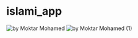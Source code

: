 # islami_app
 
 ![by  Moktar Mohamed](https://user-images.githubusercontent.com/93128332/224476321-df9c4417-9300-4b81-b8f7-515ff7197849.png)
![by  Moktar Mohamed (1)](https://user-images.githubusercontent.com/93128332/224476380-2229d018-1888-4ef5-a6b2-f5a4e4ebd8f6.png)
